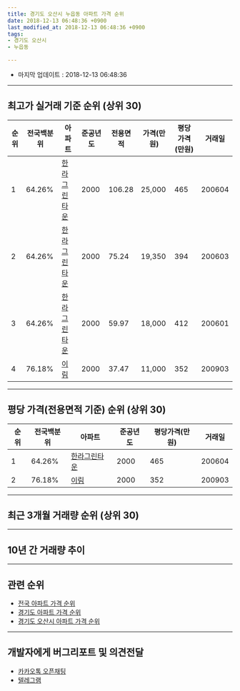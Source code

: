 ```yaml
---
title: 경기도 오산시 누읍동 아파트 가격 순위
date: 2018-12-13 06:48:36 +0900
last_modified_at: 2018-12-13 06:48:36 +0900
tags:
- 경기도 오산시
- 누읍동

---
```


* 마지막 업데이트 : 2018-12-13 06:48:36

---

## 최고가 실거래 기준 순위 (상위 30)


|순위|전국백분위|아파트|준공년도|전용면적|가격(만원)|평당가격(만원)|거래일|
|---|---|---|---|---|---|---|---|
|1|64.26%|[한라그린타운](https://search.naver.com/search.naver?query=%EA%B2%BD%EA%B8%B0%EB%8F%84+%EC%98%A4%EC%82%B0%EC%8B%9C+%EB%88%84%EC%9D%8D%EB%8F%99+%ED%95%9C%EB%9D%BC%EA%B7%B8%EB%A6%B0%ED%83%80%EC%9A%B4)|2000|106.28|25,000|465|200604|
|2|64.26%|[한라그린타운](https://search.naver.com/search.naver?query=%EA%B2%BD%EA%B8%B0%EB%8F%84+%EC%98%A4%EC%82%B0%EC%8B%9C+%EB%88%84%EC%9D%8D%EB%8F%99+%ED%95%9C%EB%9D%BC%EA%B7%B8%EB%A6%B0%ED%83%80%EC%9A%B4)|2000|75.24|19,350|394|200603|
|3|64.26%|[한라그린타운](https://search.naver.com/search.naver?query=%EA%B2%BD%EA%B8%B0%EB%8F%84+%EC%98%A4%EC%82%B0%EC%8B%9C+%EB%88%84%EC%9D%8D%EB%8F%99+%ED%95%9C%EB%9D%BC%EA%B7%B8%EB%A6%B0%ED%83%80%EC%9A%B4)|2000|59.97|18,000|412|200601|
|4|76.18%|[이림](https://search.naver.com/search.naver?query=%EA%B2%BD%EA%B8%B0%EB%8F%84+%EC%98%A4%EC%82%B0%EC%8B%9C+%EB%88%84%EC%9D%8D%EB%8F%99+%EC%9D%B4%EB%A6%BC)|2000|37.47|11,000|352|200903|


---

## 평당 가격(전용면적 기준) 순위 (상위 30)


|순위|전국백분위|아파트|준공년도|평당가격(만원)|거래일|
|---|---|---|---|---|---|
|1|64.26%|[한라그린타운](https://search.naver.com/search.naver?query=%EA%B2%BD%EA%B8%B0%EB%8F%84+%EC%98%A4%EC%82%B0%EC%8B%9C+%EB%88%84%EC%9D%8D%EB%8F%99+%ED%95%9C%EB%9D%BC%EA%B7%B8%EB%A6%B0%ED%83%80%EC%9A%B4)|2000|465|200604|
|2|76.18%|[이림](https://search.naver.com/search.naver?query=%EA%B2%BD%EA%B8%B0%EB%8F%84+%EC%98%A4%EC%82%B0%EC%8B%9C+%EB%88%84%EC%9D%8D%EB%8F%99+%EC%9D%B4%EB%A6%BC)|2000|352|200903|


---

## 최근 3개월 거래량 순위 (상위 30)


<div style="width:100%;">
    <canvas id="deal_count_ranking" height="250"></canvas>
</div>


<script>
new Chart(document.getElementById("deal_count_ranking"), {
    type: 'horizontalBar',
    data: {
        labels: ['한라그린타운'],
        datasets: [{
            label: '실거래 수',
            data: [4],
            borderColor: "rgba(255, 0, 128, 1)",
            backgroundColor: "rgba(255, 0, 128, 0.5)",
            fill: false,
        }]
    },
    options: {
        responsive: true,
        title: {
            display: true,
            text: '최근 3개월 거래량 순위'
        },
        tooltips: {
            mode: 'index',
            intersect: false,
            callbacks: {
                title: function(tooltipItems, data) {
                    return "실거래 수:";
                },
                label: function(tooltipItem, data) {
                    return data.labels[tooltipItem.index] + ": " + tooltipItem.xLabel;
                }
            }
        },
        hover: {
            mode: 'nearest',
            intersect: true
        },
        scales: {
            xAxes: [{
                display: true,
                scaleLabel: {
                    display: true,
                    labelString: '실거래 수'
                },
                ticks: {
                    suggestedMin: 0,
                }
            }],
            yAxes: [{
                display: true,
                ticks: {
                    autoSkip: false,
                    callback: function(value, index, values) {
                        if (value.length > 15)
                            return value.substr(0, 13) + "...";
                        else
                            return value;
                    }
                },
                scaleLabel: {
                    display: false,
                }
            }]
        }
    }
});

</script>


---

## 10년 간 거래량 추이


<div style="width:100%;">
    <canvas id="deal_progress" height="250"></canvas>
</div>

<script>
new Chart(document.getElementById("deal_progress"), {
    type: 'line',
    data: {
        labels: ['200812','200901','200902','200903','200904','200905','200906','200907','200908','200909','200910','200911','200912','201001','201002','201003','201004','201005','201006','201007','201008','201009','201010','201011','201012','201101','201102','201103','201104','201105','201106','201107','201108','201109','201110','201111','201112','201201','201202','201203','201204','201205','201206','201207','201208','201209','201210','201211','201212','201301','201302','201303','201304','201305','201306','201307','201308','201309','201310','201311','201312','201401','201402','201403','201404','201405','201406','201407','201408','201409','201410','201411','201412','201501','201502','201503','201504','201505','201506','201507','201508','201509','201510','201511','201512','201601','201602','201603','201604','201605','201606','201607','201608','201609','201610','201611','201612','201701','201702','201703','201704','201705','201706','201707','201708','201709','201710','201711','201712','201801','201802','201803','201804','201805','201806','201807','201808','201809','201810','201811','201812'],
        datasets: [{
            label: '실거래 수',
            pointRadius: 1,
            data: [10, 9, 2, 18, 12, 13, 13, 13, 17, 24, 19, 13, 21, 26, 16, 12, 11, 15, 15, 7, 19, 10, 27, 34, 43, 22, 26, 28, 33, 22, 23, 21, 24, 25, 8, 16, 17, 7, 15, 14, 17, 9, 11, 6, 6, 15, 9, 8, 13, 14, 14, 18, 19, 7, 6, 7, 12, 4, 19, 35, 16, 7, 12, 15, 19, 8, 9, 11, 11, 16, 10, 10, 19, 12, 8, 20, 6, 11, 8, 10, 8, 13, 12, 7, 16, 7, 8, 10, 10, 8, 7, 10, 15, 10, 21, 7, 6, 6, 5, 11, 5, 3, 16, 6, 4, 8, 8, 4, 4, 5, 6, 2, 5, 4, 7, 3, 3, 5, 4, 0, 0],
            borderColor: "rgba(255, 201, 14, 1)",
            backgroundColor: "rgba(255, 201, 14, 0.5)",
            fill: true,
        }]
    },
    options: {
        responsive: true,
        title: {
            display: true,
            text: '10년간 거래량 추이'
        },
        tooltips: {
            mode: 'index',
            intersect: false,
        },
        hover: {
            mode: 'nearest',
            intersect: true
        },
        scales: {
            xAxes: [{
                display: true,
                scaleLabel: {
                    display: true,
                    labelString: '년/월'
                }
            }],
            yAxes: [{
                display: true,
                ticks: {
                    suggestedMin: 0,
                },
                scaleLabel: {
                    display: true,
                    labelString: '실거래 수'
                }
            }]
        }
    }
});

</script>


---

## 관련 순위

- [전국 아파트 가격 순위](https://inasie.github.io/apt-ranking/전국)
- [경기도 아파트 가격 순위](https://inasie.github.io/apt-ranking/경기도)
- [경기도 오산시 아파트 가격 순위](https://inasie.github.io/apt-ranking/경기도-오산시)


---

## 개발자에게 버그리포트 및 의견전달

- [카카오톡 오픈채팅](https://open.kakao.com/o/gLJUAP4)
- [텔레그램](https://t.me/inasie)

